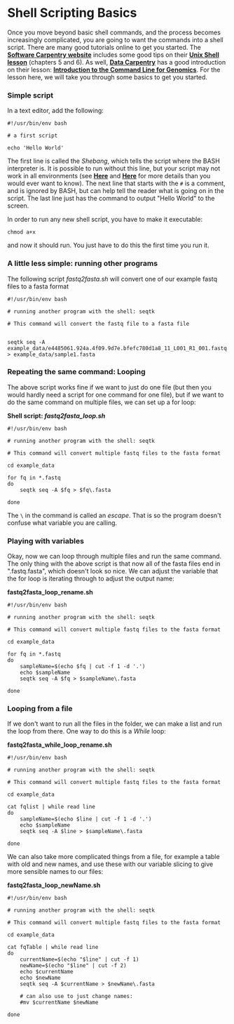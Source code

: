 # Shell Scripting Basics

Once you move beyond basic shell commands, and the process becomes increasingly complicated, you are going to want the commands into a shell script. There are many good tutorials online to get you started. The [**Software Carpentry website**](https://software-carpentry.org/lessons/) includes some good tips on their [**Unix Shell lesson**](http://swcarpentry.github.io/shell-novice/) (chapters 5 and 6). As well, [**Data Carpentry**](https://datacarpentry.org/lessons/) has a good introduction on their lesson: [**Introduction to the Command Line for Genomics**](https://datacarpentry.org/shell-genomics/). For the lesson here, we will take you through some basics to get you started.

### Simple script

In a text editor, add the following:

```
#!/usr/bin/env bash

# a first script

echo 'Hello World'

```

The first line is called the *Shebang*, which tells the script where the BASH interpreter is. It is possible to run without this line, but your script may not work in all environments (see [**Here**](https://www.in-ulm.de/~mascheck/various/shebang/) and [**Here**](https://bash.cyberciti.biz/guide/Shebang) for more details than you would ever want to know). The next line that starts with the `#` is a comment, and is ignored by BASH, but can help tell the reader what is going on in the script. The last line just has the command to output "Hello World" to the screen. 

In order to run any new shell script, you have to make it executable:

```
chmod a+x
```

and now it should run. You just have to do this the first time you run it.

### A little less simple: running other programs

The following script *fastq2fasta.sh* will convert one of our example fastq files to a fasta format

```
#!/usr/bin/env bash

# running another program with the shell: seqtk 

# This command will convert the fastq file to a fasta file


seqtk seq -A example_data/e4485061.924a.4f09.9d7e.bfefc780d1a8_11_L001_R1_001.fastq > example_data/sample1.fasta

```

### Repeating the same command: Looping

The above script works fine if we want to just do one file (but then you would hardly need a script for one command for one file), but if we want to do the same command on multiple files, we can set up a for loop:

**Shell script: *fastq2fasta_loop.sh***

```
#!/usr/bin/env bash

# running another program with the shell: seqtk 

# This command will convert multiple fastq files to the fasta format

cd example_data

for fq in *.fastq
do
	seqtk seq -A $fq > $fq\.fasta

done

```

The `\` in the command is called an *escape*. That is so the program doesn't confuse what variable you are calling. 

### Playing with variables

Okay, now we can loop through multiple files and run the same command. The only thing with the above script is that now all of the fasta files end in ".fastq.fasta", which doesn't look so nice. We can adjust the variable that the for loop is iterating through to adjust the output name:

**fastq2fasta_loop_rename.sh**

```
#!/usr/bin/env bash

# running another program with the shell: seqtk 

# This command will convert multiple fastq files to the fasta format

cd example_data

for fq in *.fastq
do
	sampleName=$(echo $fq | cut -f 1 -d '.')
	echo $sampleName
	seqtk seq -A $fq > $sampleName\.fasta

done

```

### Looping from a file

If we don't want to run all the files in the folder, we can make a list and run the loop from there. One way to do this is a *While* loop:

**fastq2fasta_while_loop_rename.sh**

```
#!/usr/bin/env bash

# running another program with the shell: seqtk 

# This command will convert multiple fastq files to the fasta format

cd example_data

cat fqlist | while read line
do
	sampleName=$(echo $line | cut -f 1 -d '.')
	echo $sampleName
	seqtk seq -A $line > $sampleName\.fasta

done

```

We can also take more complicated things from a file, for example a table with old and new names, and use these with our variable slicing to give more sensible names to our files:

**fastq2fasta_loop_newName.sh**

```
#!/usr/bin/env bash

# running another program with the shell: seqtk 

# This command will convert multiple fastq files to the fasta format

cd example_data

cat fqTable | while read line
do
	currentName=$(echo "$line" | cut -f 1)
	newName=$(echo "$line" | cut -f 2)
	echo $currentName
	echo $newName
	seqtk seq -A $currentName > $newName\.fasta

	# can also use to just change names:
	#mv $currentName $newName

done

```











